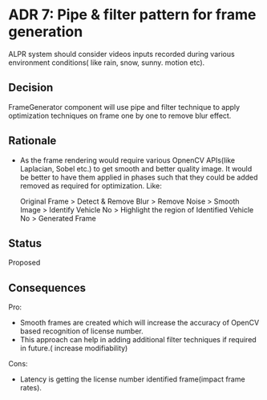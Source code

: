 # ADR 7: Pipe & filter pattern for frame generation 

ALPR system should consider videos inputs recorded during various environment conditions( like rain, snow, sunny. motion etc).

## Decision 
FrameGenerator component will use pipe and filter technique to apply optimization techniques on frame one by one to remove blur effect.

## Rationale 
- As the frame rendering would require various OpnenCV APIs(like Laplacian, Sobel etc.) to get smooth and better quality image. It would be better to have them applied in phases such that they could be added removed as required for optimization. Like:

  Original Frame > Detect & Remove Blur > Remove Noise > Smooth Image > Identify Vehicle No > Highlight the region of Identified Vehicle No > Generated Frame

## Status
Proposed

## Consequences
Pro:

- Smooth frames are created which will increase the accuracy of OpenCV based recognition of license number.
- This approach can help in adding additional filter techniques if required in future.( increase modifiability)

Cons:

- Latency is getting the license number identified frame(impact frame rates).